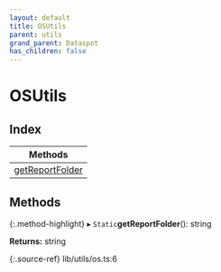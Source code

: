 ```yaml
---
layout: default
title: OSUtils
parent: utils
grand_parent: Dataspot
has_children: false
---
```


# OSUtils

## Index

| Methods |
|-----------|
| [getReportFolder](#getreportfolder) |

## Methods

{:.method-highlight}
▸ `Static`**getReportFolder**(): string

**Returns:** string

{:.source-ref}
lib/utils/os.ts:6
